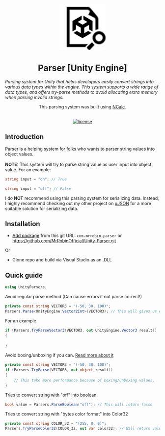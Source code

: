 <!-- markdownlint-disable-next-line -->
<p align="center">
  <a href="#" rel="noopener" target="_blank"><img width="150" src="Resources/UnityParser_128x128.png" alt="Parser logo"></a>
</p>

<h1 align="center">Parser [Unity Engine]</h1>

*Parsing system for Unity that helps developers easily convert strings into various data types within the engine. This system supports a wide range of data types, and offers try-parse methods to avoid allocating extra memory when parsing invalid strings.*

<div align="center">

This parsing system was built using [NCalc](https://github.com/ncalc/ncalc).<br><br>

[![license](https://img.shields.io/badge/license-MIT-blue.svg)](https://github.com/mrrobinofficial/unity-parser/blob/HEAD/LICENSE.txt)

</div>

## Introduction

Parser is a helping system for folks who wants to parser string values into object values.<br><br>
**NOTE:** This system will try to parse string value as user input into object value.
For an example:

```c#
string input = "on"; // True
```

```c#
string input = "off"; // False
```

I do **NOT** recommend using this parsing system for serializing data. Instead, I highly recommend checking out my other project on [uJSON](https://github.com/MrRobinOfficial/Unity-JSON) for a more suitable solution for serializing data.

## Installation

* [Add package](https://docs.unity3d.com/Manual/upm-ui-giturl.html) from this git URL: ```com.mrrobin.parser``` or https://github.com/MrRobinOfficial/Unity-Parser.git

Or

* Clone repo and build via Visual Studio as an .DLL

## Quick guide

```c#
using UnityParsers;
```
Avoid regular parse method (Can cause errors if not parse correct!)
```c#
private const string VECTOR3 = "(-50, 30, 100)";
Parsers.Parse<UnityEngine.Vector2Int>(VECTOR3); // This will gives us error! Use TryParse instead for error-proud solution!
```
For an example
```c#
if (Parsers.TryParseVector3(VECTOR3, out UnityEngine.Vector3 result))
{

}

```
Avoid boxing/unboxing if you can. [Read more about it](https://docs.microsoft.com/en-us/dotnet/csharp/programming-guide/types/boxing-and-unboxing)
```c#
private const string VECTOR3 = "(-50, 30, 100)";
if (Parsers.TryParse(VECTOR3, out object result))
{
    // This take more performance because of boxing/unboxing values.
}
```
Tries to convert string with "off" into boolean
```c#
bool value = Parsers.ParseBoolean("off"); // This will return false
```
Tries to convert string with "bytes color format" into Color32
```c#
private const string COLOR_32 = "(255, 0, 0)";
Parsers.TryParseColor32(COLOR_32, out var color32); // Will return value as Color32
```
